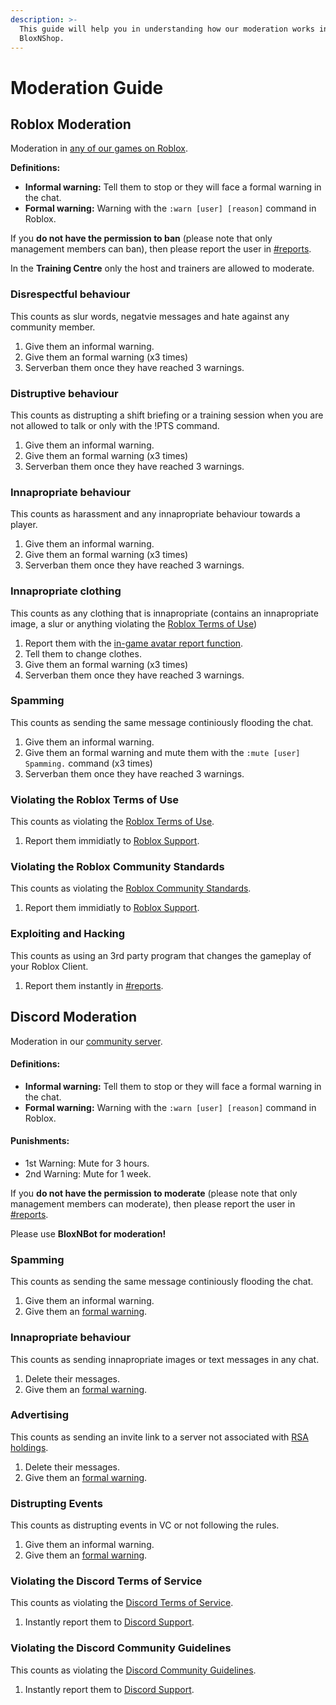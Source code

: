 ```yaml
---
description: >-
  This guide will help you in understanding how our moderation works in
  BloxNShop.
---
```


# Moderation Guide

## Roblox Moderation

Moderation in [any of our games on Roblox](https://www.roblox.com/communities/33854030/BloxNShop-Limited#!/about).

**Definitions:**

* **Informal warning:** Tell them to stop or they will face a formal warning in the chat.
* **Formal warning:** Warning with the `:warn [user] [reason]` command in Roblox.

If you **do not have the permission to ban** (please note that only management members can ban), then please report the user in [#reports](https://discord.com/channels/1188319939719856209/1211193876266622976).

In the **Training Centre** only the host and trainers are allowed to moderate.

### Disrespectful behaviour

This counts as slur words, negatvie messages and hate against any community member.

1. Give them an informal warning.
2. Give them an formal warning (x3 times)
3. Serverban them once they have reached 3 warnings.&#x20;

### Distruptive behaviour

This counts as distrupting a shift briefing or a training session when you are not allowed to talk or only with the !PTS command.

1. Give them an informal warning.
2. Give them an formal warning (x3 times)
3. Serverban them once they have reached 3 warnings.

### Innapropriate behaviour

This counts as harassment and any innapropriate behaviour towards a player.

1. Give them an informal warning.
2. Give them an formal warning (x3 times)
3. Serverban them once they have reached 3 warnings.

### Innapropriate clothing

This counts as any clothing that is innapropriate (contains an innapropriate image, a slur or anything violating the [Roblox Terms of Use](https://en.help.roblox.com/hc/en-us/articles/115004647846-Roblox-Terms-of-Use))

1. Report them with the [in-game avatar report function](https://en.help.roblox.com/hc/en-us/articles/203312410-How-to-Report-Rule-Violations).
2. Tell them to change clothes.
3. Give them an formal warning (x3 times)
4. Serverban them once they have reached 3 warnings.

### Spamming

This counts as sending the same message continiously flooding the chat.

1. Give them an informal warning.
2. Give them an formal warning and mute them with the `:mute [user] Spamming.` command (x3 times)
3. Serverban them once they have reached 3 warnings.

### Violating the Roblox Terms of Use

This counts as violating the [Roblox Terms of Use](https://en.help.roblox.com/hc/en-us/articles/115004647846-Roblox-Terms-of-Use).

1. Report them immidiatly to [Roblox Support](https://www.roblox.com/support).

### Violating the Roblox Community Standards

This counts as violating the [Roblox Community Standards](https://en.help.roblox.com/hc/en-us/articles/203313410-Roblox-Community-Standards).

1. Report them immidiatly to [Roblox Support](https://www.roblox.com/support).&#x20;

### Exploiting and Hacking

This counts as using an 3rd party program that changes the gameplay of your Roblox Client.

1. Report them instantly in [#reports](https://discord.com/channels/1188319939719856209/1211193876266622976).&#x20;

## Discord Moderation

Moderation in our [community server](https://discord.gg/KKPbJjyGtE).

#### Definitions:

* **Informal warning:** Tell them to stop or they will face a formal warning in the chat.
* **Formal warning:** Warning with the `:warn [user] [reason]` command in Roblox.

#### Punishments:

* 1st Warning: Mute for 3 hours.
* 2nd Warning: Mute for 1 week.

If you **do not have the permission to moderate** (please note that only management members can moderate), then please report the user in [#reports](https://discord.com/channels/1188319939719856209/1211193876266622976).

Please use **BloxNBot for moderation!**

### Spamming

This counts as sending the same message continiously flooding the chat.

1. Give them an informal warning.
2. Give them an [formal warning](moderation-guide.md#punishments).

### Innapropriate behaviour

This counts as sending innapropriate images or text messages in any chat.

1. Delete their messages.
2. Give them an [formal warning](moderation-guide.md#punishments).

### Advertising

This counts as sending an invite link to a server not associated with [RSA holdings](https://discord.gg/EzCF7RsnMD).

1. Delete their messages.
2. Give them an [formal warning](moderation-guide.md#punishments).

### Distrupting Events

This counts as distrupting events in VC or not following the rules.

1. Give them an informal warning.
2. Give them an [formal warning](moderation-guide.md#punishments).

### Violating the Discord Terms of Service

This counts as violating the [Discord Terms of Service](https://discord.com/terms).

1. Instantly report them to [Discord Support](https://support.discord.com/hc/en-us/requests/new).

### Violating the Discord Community Guidelines

This counts as violating the [Discord Community Guidelines](https://discord.com/guidelines).

1. Instantly report them to [Discord Support](https://support.discord.com/hc/en-us/requests/new).

